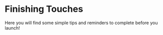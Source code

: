 <h1>Finishing Touches</h1>
<p>Here you will find some simple tips and reminders to complete before you launch!</p>